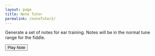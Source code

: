 ```yaml
---
layout: page
title: Note Tutor
permalink: /noteTutor2/
---
```


Generate a set of notes for ear training. Notes will be in the normal tune range for the fiddle.
<br>

<input type="button" class="button" onclick="playNote()" value="Play Note">
<br>
<div id="notation"></div>
<!-- Group the input and controls for ABC-->




<!-- Read the modified ABC and play if requested -->
<textarea name='abc' id="abc" rows="13" cols="80" style="display:none;" spellcheck="false">
X: 1
T: Test Notes
R: reel
M: 4/4
L: 1/8
K: C
</textarea>

<!-- Area to store unrolled ABC -->
<textarea id="ABCprocessed" style="display:none;"></textarea>

<!-- Controls for ABC player -->
<div id="ABCplayer"></div>




<!-- Draw the dots -->
<div class="output">
	<div id="paper0" class="paper"></div>
</div>

<!-- Show errors -->
<br />
<div id='warnings'></div>

<script type="text/javascript" src="{{ site.mp3_host }}/js/abcjs_editor_3.0-min.js"></script>
<script type="text/javascript" src="{{ site.mp3_host }}/js/musical-ws.js"></script>
<script type="text/javascript" src="{{ site.mp3_host }}/js/abc_controls.js"></script>
<script type="text/javascript" src="{{ site.mp3_host }}/js/webpage_tools.js"></script>

<script type='text/javascript'>


function playNote(){
ABCJS.renderAbc(notation, "z4 |")
    // Allow sharps, naturals and flats
    var Accidentals = ['^', '', '_'];
    // Notes on the fiddle in first position
    var Pitches = ['b', 'a', 'g', 'f', 'e',
                'd', 'C', 'B', 'A',
                'G', 'F', 'E', 'D',
                'C', 'B,','A,', 'G,'];
    abc.value += '|';
    var i = 0;
    // generate 1 bars worth of notes
    while (i<1) {

        var accidental;
        var rand=Math.random();
        if(rand > .9) {
            accidental = "^";
        } else if (rand < .1) {
            accidental = "_";
        } else {
            accidental = "";
        }
        var pitch = Pitches[Math.floor(Math.random()*Pitches.length)];
        // Ignore the high b sharp and low G flat
        if ((accidental == '^' && pitch == 'b') || (accidental == '_' && pitch == 'G,')) {
            continue;
        }
        // add test note to abc
        abc.value = accidental + pitch + '4|'
        i++
    }
//alert("abc.value= "+abc.value);

	// Create the ABC player


	// ABCplayer.innerHTML = createABCplayer('processed', 'abcplayer_tunepage', '{{ site.defaultABCplayer }}');

	// Get ready to play the initial ABC
	ABCprocessed.value = preProcessABC(abc.value);

    simplePlayABC(abc, 120, 'fiddle');

	// Display the ABC in the textbox as dots
	// abc_editor = new window.ABCJS.Editor("abc", { paper_id: "paper0", midi_id:"midi", warnings_id:"warnings", indicate_changed: "true" });
    setTimeout('ABCJS.renderAbc(notation, abc.value)', 4000);
    //stopABC(abc);
};

</script>

